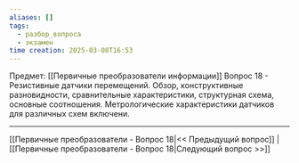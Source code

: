 ```yaml
---
aliases: []
tags:
  - разбор_вопроса
  - экзамен
time creation: 2025-03-08T16:53
---
```

Предмет: [[Первичные преобразователи информации]]
Вопрос 18 - Резистивные датчики перемещений. Обзор, конструктивные разновидности, сравнительные характеристики, структурная схема, основные соотношения. Метрологические характеристики датчиков для различных схем включени.



---
[[Первичные преобразователи - Вопрос 18|<< Предыдущий вопрос]] | [[Первичные преобразователи - Вопрос 18|Следующий вопрос >>]]